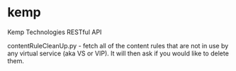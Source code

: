 # kemp
Kemp Technologies RESTful API

contentRuleCleanUp.py - fetch all of the content rules that are not in use by any virtual service (aka VS or VIP).  It will then ask if you would like to delete them.

